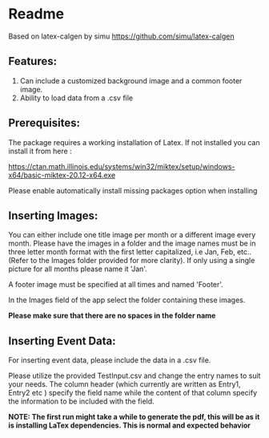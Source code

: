 #  Readme
Based on latex-calgen by simu https://github.com/simu/latex-calgen

## Features:
1. Can include a customized background image and a common footer image.
2. Ability to load data from a .csv file

## Prerequisites:

The package requires a working installation of Latex. If not installed you can install it from here : 

https://ctan.math.illinois.edu/systems/win32/miktex/setup/windows-x64/basic-miktex-20.12-x64.exe

Please enable automatically install missing packages option when installing

## Inserting Images:

You can either include one title image per month or a different image every month. Please have the images in a folder and the image names must be in three letter month format with the first letter capitalized, i.e Jan, Feb, etc.. (Refer to the Images folder provided for more clarity). If only using a single picture for all months please name it 'Jan'. 

A footer image must be specified at all times and named 'Footer'. 

In the Images field of the app select the folder containing these images.

**Please make sure that there are no spaces in the folder name**

## Inserting Event Data:

For inserting event data, please include the data in a .csv file. 

Please utilize the provided TestInput.csv and change the entry names to suit your needs. The column header (which currently are written as Entry1, Entry2 etc ) specify the field name while the content of that column specify the information to be included with the field. 

**NOTE:  The first run might take a while to generate the pdf, this will be as it is installing LaTex dependencies. This is normal and expected behavior**
